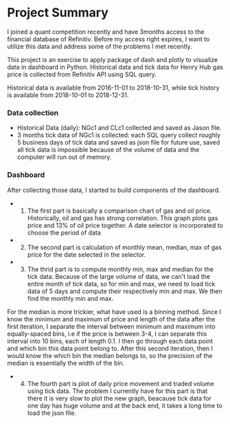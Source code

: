 
# Project Summary

I joined a quant competition recently and have 3months access to the financial database of Refinitiv. Before my access right expires, I want to utilize this data and address some of the problems I met recently.

This project is an exercise to apply package of dash and plotly to visualize data in dashboard in Python. Historical data and tick data for Henry Hub gas price is collected from Refinitiv API using SQL query.

Historical data is available from 2016-11-01 to 2018-10-31, while tick history is available from 2018-10-01 to 2018-12-31.


### Data collection 

* Historical Data (daily): NGc1 and CLc1 collected and saved as Jason file.
* 3 months tick data of NGc1 is collected: each SQL query collect roughly 5 business days of tick data and saved as json file for future use, saved all tick data is impossible because of the volume of data and the computer will run out of memory.

### Dashboard

After collecting those data, I started to build components of the dashboard.

* 1. The first part is basically a comparison chart of gas and oil price. Historically, oil and gas has strong correlation. This graph plots gas price and 13% of oil price together. A date selector is incorporated to choose the period of data
* 2. The second part is calculation of monthly mean, median, max of gas price for the date selected in the selector.
* 3. The thrid part is to compute monthly min, max and median for the tick data. Because of the large volume of data, we can't load the entire month of tick data, so for min and max, we need to load tick data of 5 days and compute their respectively min and max. We then find the monthly min and max. 

For the median is more trickier, what have used is a binning method. Since I know the minimum and maximum of price and length of the data after the first iteration, I separate the interval between minimum and maximum into equally-spaced bins, i.e if the price is between 3-4, I can separate this interval into 10 bins, each of length 0.1. I then go through each data point and which bin this data point belong to. After this second iteration, then I would know the which bin the median belongs to, so the precision of the median is essentially the width of the bin.


* 4. The fourth part is plot of daily price movement and traded volume using tick data. The problem I currently have for this part is that there it is very slow to plot the new graph, beacause tick data for one day has huge volume and at the back end, it takes a long time to load the json file.



